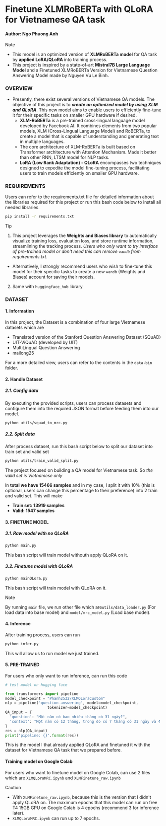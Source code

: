 # Finetune XLMRoBERTa with QLoRA for Vietnamese QA task
#### Author: Ngo Phuong Anh

> [!NOTE]
> - This model is an optimized version of **XLMRoBERTa model** for QA task by **applied LoRA/QLoRA** into training process.
> - This project is inspired by a state-of-art **Mistral7B Large Language Model** and a Finetuned XLMRoBERTa Version for Vietnamese Question Answering Model made by Nguyen Vu Le Binh.


### OVERVIEW
- Presently, there exist several versions of Vietnamese QA models. The objective of this project is to **_create an optimized model by using XLM and QLoRA_**. This new model aims to enable users to efficiently fine-tune it for their specific tasks on smaller GPU hardware if desired.
  - **XLM-RoBERTa** is a pre-trained cross-lingual language model developed by Facebook AI. It combines elements from two popular models, XLM (Cross-Lingual Language Model) and RoBERTa, to create a model that is capable of understanding and generating text in multiple languages. 
  - The core architecture of XLM-RoBERTa is built based on Transformer architecture with Attention Mechanism. Made it better than other RNN, LTSM model for NLP tasks.
  - **LoRA (Low Rank Adaptation) - QLoRA** encompasses two techniques designed to expedite the model fine-tuning process, facilitating users to train models efficiently on smaller GPU hardware.


### REQUIREMENTS

Users can refer to the requirements.txt file for detailed information about the libraries required for this project or run this bash code below to install all needed libraries.
```bash
pip install -r requirements.txt
```
> [!TIP]
> 1. This project leverages the **Weights and Biases library** to automatically visualize training loss, evaluation loss, and store runtime information, streamlining the tracking process. *Users who only want to try interface of pre-trained model or don't need this can remove ```wandb``` from requirements.txt.*
> - Alternatively, I strongly recommend users who wish to fine-tune this model for their specific tasks to create a new ```wandb``` (Weights and Biases) account for saving their models.
> 2. Same with ```huggingface_hub``` library

### DATASET
#### 1. Information
In this project, the Dataset is a combination of four large Vietnamese datasets which are
- Translated version of the Stanford Question Answering Dataset (SQuAD)
- UIT-ViQuAD (developed by UIT)
- MultiLingual Question Answering
- mailong25

For a more detailed view, users can refer to the contents in the ```data-bin``` folder.

#### 2. Handle Dataset
##### 2.1. Config data 
By executing the provided scripts, users can process datasets and configure them into the required JSON format before feeding them into our model.
```bash
python utils/squad_to_mrc.py
```

##### 2.2. Split data 
After process dataset, run this bash script below to split our dataset into train set and valid set
```bash
python utils/train_valid_split.py
```

The project focused on building a QA model for Vietnamese task. So _the valid set is Vietnamese only_ 

In **total we have 15466 samples** and in my case, I split it with 10% (this is optional, users can change this percentage to their preference) into 2 train and valid set. This will make

- **Train set: 13919 samples**
- **Valid: 1547 samples**

#### 3. FINETUNE MODEL
##### 3.1. Raw model with no QLoRA
```bash
python main.py
```

This bash script will train model withouth apply QLoRA on it. 

##### 3.2. Finetune model with QLoRA
```bash
python mainQLora.py
```
This bash script will train model with QLoRA on it.

> [!NOTE]
> By running ```main``` file, we run other file which are```utils/data_loader.py``` (For load data into base model) and ```model/mrc_model.py``` (Load base model).

#### 4. Inference
After training process, users can run
```bash
python infer.py
```
This will allow us to run model we just trained.

#### 5. PRE-TRAINED
For users who only want to run inference, can run this code
```py
# test model on hugging face

from transformers import pipeline
model_checkpoint = "Phanh2532/XLMQLoraCustom"
nlp = pipeline('question-answering', model=model_checkpoint,
                   tokenizer=model_checkpoint)
QA_input = {
  'question': "Một năm có bao nhiêu tháng có 31 ngày?",
  'context': "Một năm có 12 tháng, trong đó có 7 tháng có 31 ngày và 4 tháng có 30 ngày."
}
res = nlp(QA_input)
print('pipeline: {}'.format(res))
```
This is the model I that already applied QLoRA and finetuned it with the dataset for Vietnamese QA task that we prepared before.

#### Training model on Google Colab
For users who want to finetune model on Google Colab, can use 2 files which are ```XLMQLoraMRC.ipynb``` and ```XLMFinetune_raw.ipynb```
> [!CAUTION]
> - With ```XLMFinetune_raw.ipynb```, because this is the version that I didn't apply QLoRA on. The maximum epochs that this model can run on free T4 15GB GPU on Google Colab is 4 epochs (recommend 3 for inference later).
> - ```XLMQLoraMRC.ipynb``` can run up to 7 epochs.
